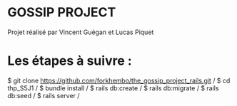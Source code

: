 # GOSSIP PROJECT

Projet réalisé par Vincent Guégan et Lucas Piquet


# Les étapes à suivre :

$ git clone https://github.com/forkhembo/the_gossip_project_rails.git / 
$ cd thp_S5J1 / 
$ bundle install / 
$ rails db:create / 
$ rails db:migrate / 
$ rails db:seed / 
$ rails server / 
